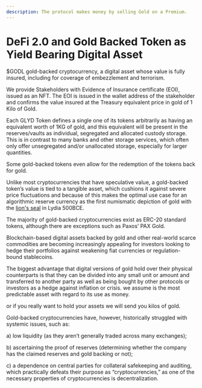 ```yaml
---
description: The protocol makes money by selling Gold on a Premium.
---
```


# DeFi 2.0 and Gold Backed Token as Yield Bearing Digital Asset

$GODL gold-backed cryptocurrency, a digital asset whose value is fully insured, including for coverage of embezzlement and terrorism.

We provide Stakeholders with Evidence of Insurance certificate (EOI), issued as an NFT. The EOI is issued in the wallet address of the stakeholder and confirms the value insured at the Treasury equivalent price in gold of 1 Kilo of Gold.&#x20;

Each GLYD Token defines a single one of its tokens arbitrarily as having an equivalent worth of 1KG of gold, and this equivalent will be present in the reserves/vaults as individual, segregated and allocated custody storage. This is in contrast to many banks and other storage services, which often only offer unsegregated and/or unallocated storage, especially for larger quantities.

Some gold-backed tokens even allow for the redemption of the tokens back for gold.&#x20;

Unlike most cryptocurrencies that have speculative value, a gold-backed token’s value is tied to a tangible asset, which cushions it against severe price fluctuations and because of this makes the optimal use case for an algorithmic reserve currency as the first numismatic depiction of gold with the [lion's seal](https://coinweek.com/wp-content/uploads/2020/04/1059602\_\_54666.1587475207.jpg) in Lydia 500BCE.&#x20;

The majority of gold-backed cryptocurrencies exist as ERC-20 standard tokens, although there are exceptions such as Paxos’ PAX Gold.&#x20;

Blockchain-based digital assets backed by gold and other real-world scarce commodities are becoming increasingly appealing for investors looking to hedge their portfolios against weakening fiat currencies or regulation-bound stablecoins.&#x20;

The biggest advantage that digital versions of gold hold over their physical counterparts is that they can be divided into any small unit or amount and transferred to another party as well as being bought by other protocols or investors as a hedge against inflation or crisis. we assume is the most predictable asset with regard to its use as money.

&#x20;or if you really want to hold your assets we will send you kilos of gold.

Gold-backed cryptocurrencies have, however, historically struggled with systemic issues, such as:

a) low liquidity (as they aren’t generally traded across many exchanges);&#x20;

b) ascertaining the proof of reserves (determining whether the company has the claimed reserves and gold backing or not);&#x20;

c) a dependence on central parties for collateral safekeeping and auditing, which practically defeats their purpose as “cryptocurrencies,” as one of the necessary properties of cryptocurrencies is decentralization.
